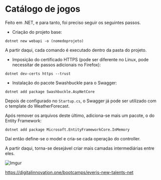 # Catálogo de jogos

Feito em .NET, e para tanto, foi preciso seguir os seguintes passos.

* Criação do projeto base:
```
dotnet new webapi -o (nomedoprojeto)
```

A partir daqui, cada comando é executado dentro da pasta do projeto.

* Imposição do certificado HTTPS (pode ser diferente no Linux, pode necessitar de passos adicionais no Firefox):
```
dotnet dev-certs https --trust
```

* Instalação do pacote Swashbuckle para o Swagger:
```
dotnet add package Swashbuckle.AspNetCore
```

Depois de configurado no ```Startup.cs```, o Swagger já pode ser utilizado com o template do WeatherForecast.

Após remover os arquivos deste último, adiciona-se mais um pacote, o do Entity Framework:

```
dotnet add package Microsoft.EntityFrameworkCore.InMemory
```

Daí então define-se o model e cria-se cada operação do controller.

A partir daqui, torna-se desejável criar mais camadas intermediárias entre eles.

![Imgur](https://i.imgur.com/3e7Q4E7.png)

https://digitalinnovation.one/bootcamps/everis-new-talents-net
